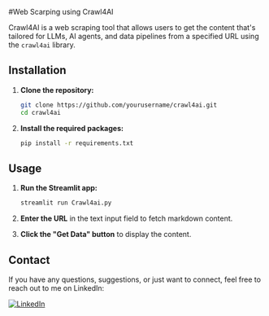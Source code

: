 #Web Scarping using Crawl4AI

Crawl4AI is a web scraping tool that allows users to get the content that's tailored for LLMs, AI agents, and data pipelines from a specified URL  using the `crawl4ai` library.




## Installation

1. **Clone the repository:**

   ```bash
   git clone https://github.com/yourusername/crawl4ai.git
   cd crawl4ai
   ```

2. **Install the required packages:**

   ```bash
   pip install -r requirements.txt
   ```

## Usage

1. **Run the Streamlit app:**

   ```bash
   streamlit run Crawl4ai.py
   ```

2. **Enter the URL** in the text input field to fetch markdown content.

3. **Click the "Get Data" button** to display the content.


## Contact
If you have any questions, suggestions, or just want to connect, feel free to reach out to me on LinkedIn:

[![LinkedIn](https://img.shields.io/badge/LinkedIn-Connect-blue?style=for-the-badge&logo=linkedin)](https://www.linkedin.com/in/mohammad-alkhatim-9b1770266/)

